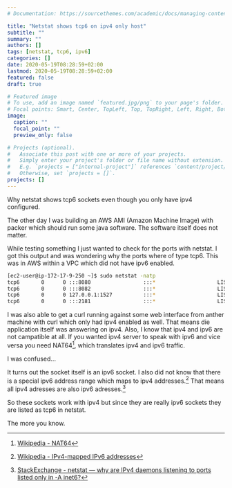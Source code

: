 ```yaml
---
# Documentation: https://sourcethemes.com/academic/docs/managing-content/

title: "Netstat shows tcp6 on ipv4 only host"
subtitle: ""
summary: ""
authors: []
tags: [netstat, tcp6, ipv6]
categories: []
date: 2020-05-19T08:28:59+02:00
lastmod: 2020-05-19T08:28:59+02:00
featured: false
draft: true

# Featured image
# To use, add an image named `featured.jpg/png` to your page's folder.
# Focal points: Smart, Center, TopLeft, Top, TopRight, Left, Right, BottomLeft, Bottom, BottomRight.
image:
  caption: ""
  focal_point: ""
  preview_only: false

# Projects (optional).
#   Associate this post with one or more of your projects.
#   Simply enter your project's folder or file name without extension.
#   E.g. `projects = ["internal-project"]` references `content/project/deep-learning/index.md`.
#   Otherwise, set `projects = []`.
projects: []
---
```


Why netstat shows tcp6 sockets even though you only have ipv4 configured.

<!--more-->

The other day I was building an AWS AMI (Amazon Machine Image) with packer which should run some java software.
The software itself does not matter.

While testing something I just wanted to check for the ports with netstat.
I got this output and was wondering why the ports where of  type tcp6.
This was in AWS within a VPC which did not have ipv6 enabled.

```bash
[ec2-user@ip-172-17-9-250 ~]$ sudo netstat -natp
tcp6       0      0 :::8080                 :::*                    LISTEN      3861/java
tcp6       0      0 :::8082                 :::*                    LISTEN      3860/java
tcp6       0      0 127.0.0.1:1527          :::*                    LISTEN      3859/java
tcp6       0      0 :::2181                 :::*                    LISTEN      3858/java
```

I was also able to get a curl running against some web interface from anther machine with curl which only had ipv4 enabled as well.
That means die application itself was answering on ipv4.
Also, I know that ipv4 and ipv6 are not campatible at all.
If you wanted ipv4 server to speak with ipv6 and vice versa you need NAT64[^1], which translates ipv4 and ipv6 traffic.

I was confused...

It turns out the socket itself is an ipv6 socket. I also did not know that there is a special ipv6 address range which maps to ipv4 addresses.[^2]
That means all ipv4 adresses are also ipv6 adresses.[^3]

So these sockets work with ipv4 but since they are really ipv6 sockets they are listed as tcp6 in netstat.

The more you know.

[^1]: [Wikipedia - NAT64](https://en.wikipedia.org/wiki/NAT64)
[^2]: [Wikipedia - IPv4-mapped IPv6 addresses](https://en.wikipedia.org/wiki/IPv6#IPv4-mapped_IPv6_addresses)
[^3]: [StackExchange - netstat — why are IPv4 daemons listening to ports listed only in -A inet6?](https://unix.stackexchange.com/questions/152612/netstat-why-are-ipv4-daemons-listening-to-ports-listed-only-in-a-inet6)